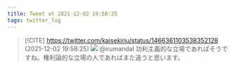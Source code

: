 ```yaml
---
title: Tweet at 2021-12-02 19:58:25
tags: twitter_log
---
```


> [!CITE] https://twitter.com/kaisekiriu/status/1466361103538352128 (2021-12-02 19:58:25)
> ![](https://twitter.com/kaisekiriu/status/1466361103538352128)
> @irumandal 功利主義的な立場であればそうですね。権利論的な立場の人であればまた違うと思います。
